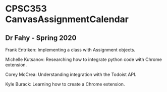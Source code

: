 # CPSC353 CanvasAssignmentCalendar
## Dr Fahy - Spring 2020

Frank Entriken: Implementing a class with Assignment objects. 

Michelle Kutsanov: Researching how to integrate python code with Chrome extension.

Corey McCrea: Understanding integration with the Todoist API.

Kyle Burack: Learning how to create a Chrome extension.
